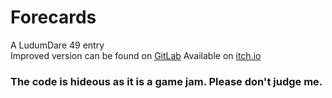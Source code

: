 # Forecards
A LudumDare 49 entry<br>
Improved version can be found on [GitLab](https://gitlab.com/Kubulambula/forecards)
Available on [itch.io](https://kubulambula.itch.io/forecards)<br>
### The code is hideous as it is a game jam. Please don't judge me.
